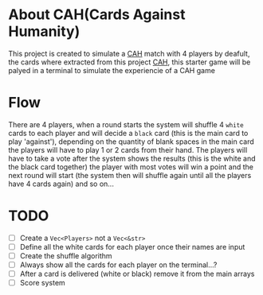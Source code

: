 # About CAH(Cards Against Humanity)
This project is created to simulate a [CAH](https://crhallberg.com/cah/) match with 4 players by deafult, the cards where extracted from this project [CAH](https://crhallberg.com/cah/), this starter game will be palyed in a terminal to simulate the experiencie of a CAH game

# Flow
There are 4 players, when a round starts the system will shuffle 4 `white` cards to each player and will decide a `black` card (this is the main card to play 'against'), depending on the quantity of blank spaces in the main card the players will have to play 1 or 2 cards from their hand. The players will have to take a vote after the system shows the results (this is the white and the black card together) the player with most votes will win a point and the next round will start (the system then will shuffle again until all the players have 4 cards again) and so on...

# TODO

- [ ] Create a `Vec<Players>` not a `Vec<&str>`
- [ ] Define all the white cards for each player once their names are input
- [ ] Create the shuffle algorithm
- [ ] Always show all the cards for each player on the terminal...?
- [ ] After a card is delivered (white or black) remove it from the main arrays
- [ ] Score system
